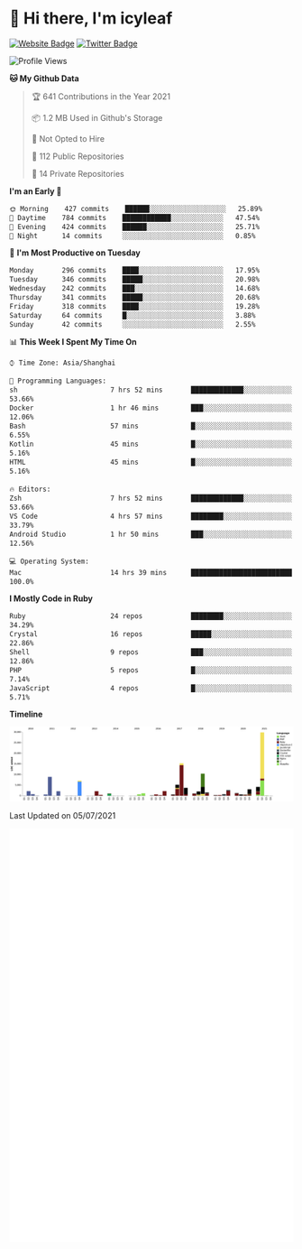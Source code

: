 # 👋 Hi there, I'm icyleaf

[![Website Badge](https://img.shields.io/badge/-icyleaf.com-444444?style=flat&logo=Google-Chrome&logoColor=f2f2f2&link=https://icyleaf.com)](https://icyleaf.com)
[![Twitter Badge](https://img.shields.io/badge/-@icyleaf-1da1f2?style=flat&labelColor=1ca0f1&logo=twitter&logoColor=white&link=https://twitter.com/icyleaf)](https://twitter.com/icyleaf)

<!--START_SECTION:waka-->
![Profile Views](http://img.shields.io/badge/Profile%20Views-0-blue)

**🐱 My Github Data** 

> 🏆 641 Contributions in the Year 2021
 > 
> 📦 1.2 MB Used in Github's Storage 
 > 
> 🚫 Not Opted to Hire
 > 
> 📜 112 Public Repositories 
 > 
> 🔑 14 Private Repositories  
 > 
**I'm an Early 🐤** 

```text
🌞 Morning    427 commits    ██████░░░░░░░░░░░░░░░░░░░   25.89% 
🌆 Daytime    784 commits    ████████████░░░░░░░░░░░░░   47.54% 
🌃 Evening    424 commits    ██████░░░░░░░░░░░░░░░░░░░   25.71% 
🌙 Night      14 commits     ░░░░░░░░░░░░░░░░░░░░░░░░░   0.85%

```
📅 **I'm Most Productive on Tuesday** 

```text
Monday       296 commits    ████░░░░░░░░░░░░░░░░░░░░░   17.95% 
Tuesday      346 commits    █████░░░░░░░░░░░░░░░░░░░░   20.98% 
Wednesday    242 commits    ███░░░░░░░░░░░░░░░░░░░░░░   14.68% 
Thursday     341 commits    █████░░░░░░░░░░░░░░░░░░░░   20.68% 
Friday       318 commits    ████░░░░░░░░░░░░░░░░░░░░░   19.28% 
Saturday     64 commits     █░░░░░░░░░░░░░░░░░░░░░░░░   3.88% 
Sunday       42 commits     ░░░░░░░░░░░░░░░░░░░░░░░░░   2.55%

```


📊 **This Week I Spent My Time On** 

```text
⌚︎ Time Zone: Asia/Shanghai

💬 Programming Languages: 
sh                       7 hrs 52 mins       █████████████░░░░░░░░░░░░   53.66% 
Docker                   1 hr 46 mins        ███░░░░░░░░░░░░░░░░░░░░░░   12.06% 
Bash                     57 mins             █░░░░░░░░░░░░░░░░░░░░░░░░   6.55% 
Kotlin                   45 mins             █░░░░░░░░░░░░░░░░░░░░░░░░   5.16% 
HTML                     45 mins             █░░░░░░░░░░░░░░░░░░░░░░░░   5.16%

🔥 Editors: 
Zsh                      7 hrs 52 mins       █████████████░░░░░░░░░░░░   53.66% 
VS Code                  4 hrs 57 mins       ████████░░░░░░░░░░░░░░░░░   33.79% 
Android Studio           1 hr 50 mins        ███░░░░░░░░░░░░░░░░░░░░░░   12.56%

💻 Operating System: 
Mac                      14 hrs 39 mins      █████████████████████████   100.0%

```

**I Mostly Code in Ruby** 

```text
Ruby                     24 repos            ████████░░░░░░░░░░░░░░░░░   34.29% 
Crystal                  16 repos            █████░░░░░░░░░░░░░░░░░░░░   22.86% 
Shell                    9 repos             ███░░░░░░░░░░░░░░░░░░░░░░   12.86% 
PHP                      5 repos             █░░░░░░░░░░░░░░░░░░░░░░░░   7.14% 
JavaScript               4 repos             █░░░░░░░░░░░░░░░░░░░░░░░░   5.71%

```


**Timeline**

![Chart not found](https://raw.githubusercontent.com/icyleaf/icyleaf/main/charts/bar_graph.png) 


 Last Updated on 05/07/2021
<!--END_SECTION:waka-->

![Metrics](https://github.com/icyleaf/icyleaf/blob/main/github-metrics.svg)

